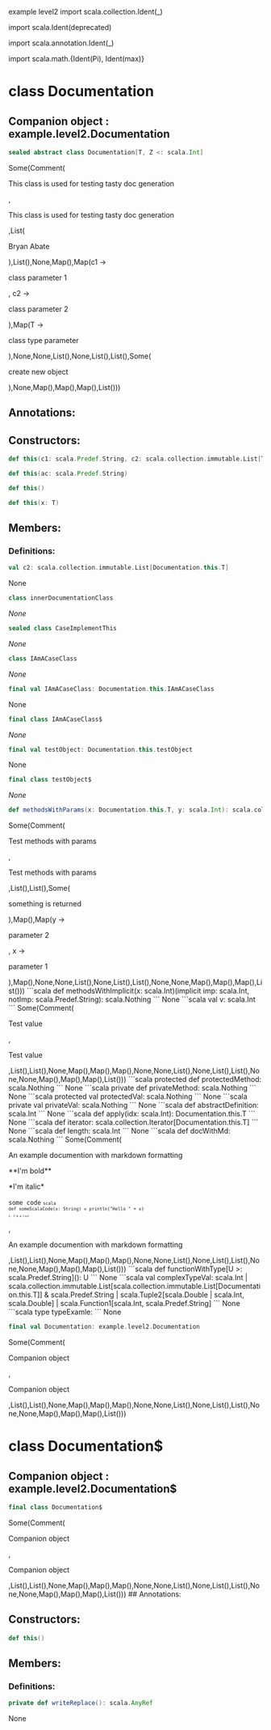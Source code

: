 example
level2
import scala.collection.Ident(_)

import scala.Ident(deprecated)

import scala.annotation.Ident(_)

import scala.math.{Ident(Pi), Ident(max)}

# class Documentation

## Companion object : example.level2.Documentation

```scala
sealed abstract class Documentation[T, Z <: scala.Int]
```

Some(Comment(<p>This class is used for testing tasty doc generation</p>,<p>This class is used for testing tasty doc generation</p>,List(<p>Bryan Abate</p>),List(),None,Map(),Map(c1 -> <p>class parameter 1</p>, c2 -> <p>class parameter 2</p>),Map(T -> <p>class type parameter</p>),None,None,List(),None,List(),List(),Some(<p>create new object</p>),None,Map(),Map(),Map(),List()))
## Annotations:


## Constructors:
```scala
def this(c1: scala.Predef.String, c2: scala.collection.immutable.List[T])
```
```scala
def this(ac: scala.Predef.String)
```
```scala
def this()
```
```scala
def this(x: T)
```

## Members:

### Definitions: 
```scala
val c2: scala.collection.immutable.List[Documentation.this.T]
```
None
```scala
class innerDocumentationClass
```

*None*
```scala
sealed class CaseImplementThis
```

*None*
```scala
class IAmACaseClass
```

*None*
```scala
final val IAmACaseClass: Documentation.this.IAmACaseClass
```
None
```scala
final class IAmACaseClass$
```

*None*
```scala
final val testObject: Documentation.this.testObject
```
None
```scala
final class testObject$
```

*None*
```scala
def methodsWithParams(x: Documentation.this.T, y: scala.Int): scala.collection.immutable.List[scala.collection.Map[scala.Int, Documentation.this.T]]
```
Some(Comment(<p>Test methods with params
</p>,<p>Test methods with params
</p>,List(),List(),Some(<p>something is returned</p>),Map(),Map(y -> <p>parameter 2</p>, x -> <p>parameter 1</p>),Map(),None,None,List(),None,List(),List(),None,None,Map(),Map(),Map(),List()))
```scala
def methodsWithImplicit(x: scala.Int)(implicit imp: scala.Int, notImp: scala.Predef.String): scala.Nothing
```
None
```scala
val v: scala.Int
```
Some(Comment(<p>Test value
</p>,<p>Test value
</p>,List(),List(),None,Map(),Map(),Map(),None,None,List(),None,List(),List(),None,None,Map(),Map(),Map(),List()))
```scala
protected def protectedMethod: scala.Nothing
```
None
```scala
private def privateMethod: scala.Nothing
```
None
```scala
protected val protectedVal: scala.Nothing
```
None
```scala
private val privateVal: scala.Nothing
```
None
```scala
def abstractDefinition: scala.Int
```
None
```scala
def apply(idx: scala.Int): Documentation.this.T
```
None
```scala
def iterator: scala.collection.Iterator[Documentation.this.T]
```
None
```scala
def length: scala.Int
```
None
```scala
def docWithMd: scala.Nothing
```
Some(Comment(<p>An example documention with markdown formatting</p><p>**I'm bold**</p><p>*I'm italic*</p><p><code>some code</code>
<code><code><code>scala
def someScalaCode(x: String) = println("Hello " + x)
<code><code><code>
1. I'm a list
</code></code></code></code></code></code></p>,<p>An example documention with markdown formatting</p>,List(),List(),None,Map(),Map(),Map(),None,None,List(),None,List(),List(),None,None,Map(),Map(),Map(),List()))
```scala
def functionWithType[U >: scala.Predef.String](): U
```
None
```scala
val complexTypeVal: scala.Int | scala.collection.immutable.List[scala.collection.immutable.List[Documentation.this.T]] & scala.Predef.String | scala.Tuple2[scala.Double | scala.Int, scala.Double] | scala.Function1[scala.Int, scala.Predef.String]
```
None
```scala
type typeExamle: 
```
None


```scala
final val Documentation: example.level2.Documentation
```
Some(Comment(<p>Companion object
</p>,<p>Companion object
</p>,List(),List(),None,Map(),Map(),Map(),None,None,List(),None,List(),List(),None,None,Map(),Map(),Map(),List()))

# class Documentation$

## Companion object : example.level2.Documentation$

```scala
final class Documentation$
```

Some(Comment(<p>Companion object
</p>,<p>Companion object
</p>,List(),List(),None,Map(),Map(),Map(),None,None,List(),None,List(),List(),None,None,Map(),Map(),Map(),List()))
## Annotations:


## Constructors:
```scala
def this()
```

## Members:

### Definitions: 
```scala
private def writeReplace(): scala.AnyRef
```
None

